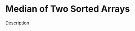 Median of Two Sorted Arrays
====

[Description](https://leetcode.com/problems/median-of-two-sorted-arrays/)